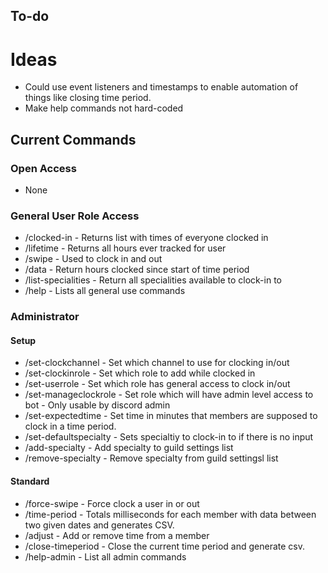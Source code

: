 
## To-do

# Ideas
- Could use event listeners and timestamps to enable automation of things like closing time period.
- Make help commands not hard-coded

## Current Commands
### Open Access
- None

### General User Role Access
- /clocked-in - Returns list with times of everyone clocked in
- /lifetime - Returns all hours ever tracked for user
- /swipe - Used to clock in and out
- /data - Return hours clocked since start of time period
- /list-specialities - Return all specialities available to clock-in to
- /help - Lists all general use commands

### Administrator
#### Setup
- /set-clockchannel - Set which channel to use for clocking in/out
- /set-clockinrole - Set which role to add while clocked in
- /set-userrole - Set which role has general access to clock in/out
- /set-manageclockrole - Set role which will have admin level access to bot - Only usable by discord admin
- /set-expectedtime - Set time in minutes that members are supposed to clock in a time period.
- /set-defaultspecialty - Sets specialtiy to clock-in to if there is no input
- /add-specialty - Add specialty to guild settings list
- /remove-specialty - Remove specialty from guild settingsl list
#### Standard
- /force-swipe - Force clock a user in or out
- /time-period - Totals milliseconds for each member with data between two given dates and generates CSV.
- /adjust - Add or remove time from a member
- /close-timeperiod - Close the current time period and generate csv.
- /help-admin - List all admin commands